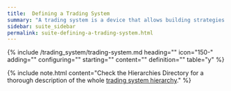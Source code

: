 ```yaml
---
title:  Defining a Trading System
summary: "A trading system is a device that allows building strategies in a standardized manner."
sidebar: suite_sidebar
permalink: suite-defining-a-trading-system.html
---
```


{% include /trading_system/trading-system.md heading="" icon="150-" adding="" configuring="" starting="" content="" definition="" table="y" %}

{% include note.html content="Check the Hierarchies Directory for a thorough description of the whole <a href='suite-trading-system-hierarchy.html'>trading system hierarchy</a>." %}